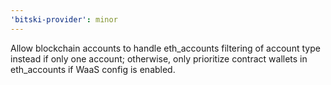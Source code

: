 ```yaml
---
'bitski-provider': minor
---
```


Allow blockchain accounts to handle eth_accounts filtering of account type instead if only one account; otherwise, only prioritize contract wallets in eth_accounts if WaaS config is enabled.
